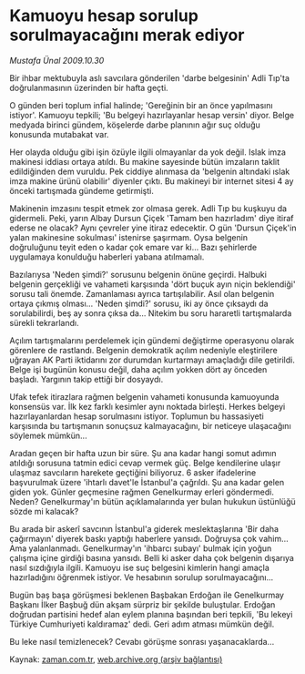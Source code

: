 # Kamuoyu hesap sorulup sorulmayacağını merak ediyor

*Mustafa Ünal 2009.10.30*

<tr><td class="metin" colspan="2" style="padding-top: 20px; padding-left: 5px; padding-right: 10px;">Bir ihbar mektubuyla aslı savcılara gönderilen 'darbe belgesinin' Adli Tıp'ta doğrulanmasının üzerinden bir hafta geçti.</td></tr><tr><td class="metin" colspan="2" style="padding-top: 20px; padding-left: 5px; padding-right: 10px;"><p>O günden beri toplum infial halinde; 'Gereğinin bir an önce yapılmasını istiyor'. Kamuoyu tepkili; 'Bu belgeyi hazırlayanlar hesap versin' diyor. Belge medyada birinci gündem, köşelerde darbe planının ağır suç olduğu konusunda mutabakat var.
<p>Her olayda olduğu gibi işin özüyle ilgili olmayanlar da yok değil. Islak imza makinesi iddiası ortaya atıldı. Bu makine sayesinde bütün imzaların taklit edildiğinden dem vuruldu. Pek ciddiye alınmasa da 'belgenin altındaki ıslak imza makine ürünü olabilir' diyenler çıktı. Bu makineyi bir internet sitesi 4 ay önceki tartışmada gündeme getirmişti.
<p>Makinenin imzasını tespit etmek zor olmasa gerek. Adli Tıp bu kuşkuyu da gidermeli. Peki, yarın Albay Dursun Çiçek 'Tamam ben hazırladım' diye itiraf ederse ne olacak? Aynı çevreler yine itiraz edecektir. O gün 'Dursun Çiçek'in yalan makinesine sokulması' istenirse şaşırmam. Oysa belgenin doğruluğunu teyit eden o kadar çok emare var ki... Bazı şehirlerde uygulamaya konulduğu haberleri yabana atılmamalı. 
<p>Bazılarıysa 'Neden şimdi?' sorusunu belgenin önüne geçirdi. Halbuki belgenin gerçekliği ve vahameti karşısında 'dört buçuk ayın niçin beklendiği' sorusu tali önemde. Zamanlaması ayrıca tartışılabilir. Asıl olan belgenin ortaya çıkmış olması... 'Neden şimdi?' sorusu, iki ay önce çıksaydı da sorulabilirdi, beş ay sonra çıksa da... Nitekim bu soru hararetli tartışmalarda sürekli tekrarlandı. 
<p>Açılım tartışmalarını perdelemek için gündemi değiştirme operasyonu olarak görenlere de rastlandı. Belgenin demokratik açılım nedeniyle eleştirilere uğrayan AK Parti iktidarını zor durumdan kurtarmayı amaçladığı dile getirildi. Belge işi bugünün konusu değil, daha açılım yokken dört ay önceden başladı. Yargının takip ettiği bir dosyaydı. 
<p>Ufak tefek itirazlara rağmen belgenin vahameti konusunda kamuoyunda konsensüs var. İlk kez farklı kesimler aynı noktada birleşti. Herkes belgeyi hazırlayanlardan hesap sorulmasını istiyor. Toplumun bu hassasiyeti karşısında bu tartışmanın sonuçsuz kalmayacağını, bir neticeye ulaşacağını söylemek mümkün...
<p>Aradan geçen bir hafta uzun bir süre. Şu ana kadar hangi somut adımın atıldığı sorusuna tatmin edici cevap vermek güç. Belge kendilerine ulaşır ulaşmaz savcıların harekete geçtiğini biliyoruz. 6 asker ifadelerine başvurulmak üzere 'ihtarlı davet'le İstanbul'a çağrıldı. Şu ana kadar gelen giden yok. Günler geçmesine rağmen Genelkurmay erleri göndermedi. Neden? Genelkurmay'ın bütün açıklamalarında yer bulan hukukun üstünlüğü sözde mi kalacak? 
<p>Bu arada bir askerî savcının İstanbul'a giderek meslektaşlarına 'Bir daha çağırmayın' diyerek baskı yaptığı haberlere yansıdı. Doğruysa çok vahim... Ama yalanlanmadı. Genelkurmay'ın 'ihbarcı subayı' bulmak için yoğun çalışma içine girdiği basına yansıdı. Belli ki asker daha çok belgenin dışarıya nasıl sızdığıyla ilgili. Kamuoyu ise suç belgesini kimlerin hangi amaçla hazırladığını öğrenmek istiyor. Ve hesabının sorulup sorulmayacağını...
<p>Bugün baş başa görüşmesi beklenen Başbakan Erdoğan ile Genelkurmay Başkanı İlker Başbuğ dün akşam sürpriz bir şekilde buluştular. Erdoğan doğrudan partisini hedef alan eylem planına başından beri tepkili, 'Bu lekeyi Türkiye Cumhuriyeti kaldıramaz' dedi. Geri adım atması mümkün değil.
<p>Bu leke nasıl temizlenecek? Cevabı görüşme sonrası yaşanacaklarda... <br/></p></p></p></p></p></p></p></p></p></p></td></tr>

Kaynak: [zaman.com.tr](http://zaman.com.tr/yazar.do?yazino=909464), [web.archive.org (arşiv bağlantısı)](http://web.archive.org/web/20091103174521/http://www.zaman.com.tr:80/yazar.do?yazino=909464)
